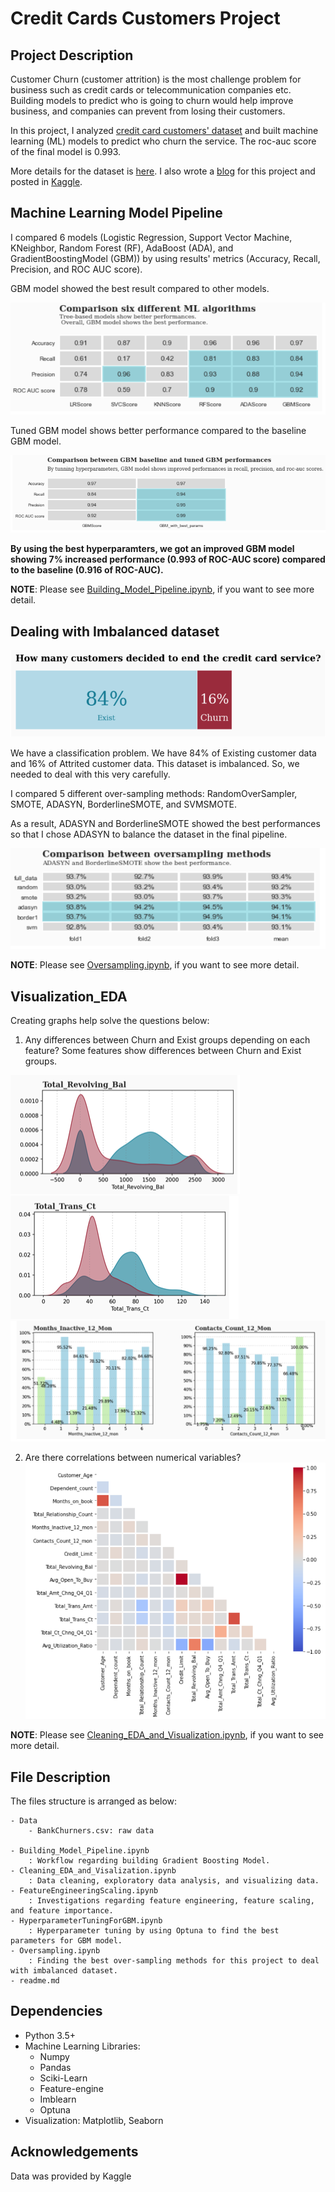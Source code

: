 # Credit Cards Customers Project

## Project Description
Customer Churn (customer attrition) is the most challenge problem for business such as credit cards or telecommunication companies etc. Building models to predict who is going to churn would help improve business, and companies can prevent from losing their customers. 

In this project, I analyzed [credit card customers' dataset](https://www.kaggle.com/sakshigoyal7/credit-card-customers) and built machine learning (ML) models to predict who churn the service. The roc-auc score of the final model is 0.993. 


More details for the dataset is [here](https://leaps.analyttica.com/sample_cases/11). I also wrote a [blog](https://medium.com/@yejizoeseoung/credit-card-customers-analysis-6a193f00c044) for this project and posted in [Kaggle](https://www.kaggle.com/yejiseoung/building-gradient-boosting-pipeline-0-99-roc-auc).


## Machine Learning Model Pipeline
I compared 6 models (Logistic Regression, Support Vector Machine, KNeighbor, Random Forest (RF), AdaBoost (ADA), and GradientBoostingModel (GBM)) by using results' metrics (Accuracy, Recall, Precision, and ROC AUC score). 

GBM model showed the best result compared to other models. 

![ML1](/images/MLmodels_2.png)


Tuned GBM model shows better performance compared to the baseline GBM model. 

![ML2](/images/GBMCompare.png)

**By using the best hyperparamters, we got an improved GBM model showing 7% increased performance (0.993 of ROC-AUC score) compared to the baseline (0.916 of ROC-AUC).**



**NOTE**: Please see [Building_Model_Pipeline.ipynb](https://github.com/yejiseoung/CreditCard_Churn/blob/main/Building_Model_Pipeline.ipynb), if you want to see more detail.


## Dealing with Imbalanced dataset
![graph1](/images/churn.png)

We have a classification problem. We have 84% of Existing customer data and 16% of Attrited customer data. This dataset is imbalanced. So, we needed to deal with this very carefully.

I compared 5 different over-sampling methods: RandomOverSampler, SMOTE, ADASYN, BorderlineSMOTE, and SVMSMOTE.

As a result, ADASYN and BorderlineSMOTE showed the best performances so that I chose ADASYN to balance the dataset in the final pipeline. 

![graph2](/images/oversampling.png)

**NOTE**: Please see [Oversampling.ipynb](https://github.com/yejiseoung/CreditCard_Churn/blob/main/Oversampling.ipynb), if you want to see more detail.


## Visualization_EDA 
Creating graphs help solve the questions below:


1. Any differences between Churn and Exist groups depending on each feature?
Some features show differences between Churn and Exist groups.


![graph2](/images/re_bal.png)
![graph3](/images/trans_ct.png)
![graph4](/images/cat_graphs.png)


2. Are there correlations between numerical variables?
![graph5](/images/corr.png)


**NOTE**: Please see [Cleaning_EDA_and_Visualization.ipynb](https://github.com/yejiseoung/CreditCard_Churn/blob/main/Cleaning_EDA_and_Visualization.ipynb), if you want to see more detail.




## File Description
The files structure is arranged as below:

    - Data
        - BankChurners.csv: raw data 
        
    - Building_Model_Pipeline.ipynb 
        : Workflow regarding building Gradient Boosting Model.
    - Cleaning_EDA_and_Visalization.ipynb 
        : Data cleaning, exploratory data analysis, and visualizing data.
    - FeatureEngineeringScaling.ipynb 
        : Investigations regarding feature engineering, feature scaling, and feature importance. 
    - HyperparameterTuningForGBM.ipynb 
        : Hyperparameter tuning by using Optuna to find the best parameters for GBM model. 
    - Oversampling.ipynb
        : Finding the best over-sampling methods for this project to deal with imbalanced dataset.
    - readme.md


## Dependencies
- Python 3.5+
- Machine Learning Libraries: 
    - Numpy
    - Pandas
    - Sciki-Learn
    - Feature-engine
    - Imblearn
    - Optuna
- Visualization: Matplotlib, Seaborn


## Acknowledgements
Data was provided by Kaggle